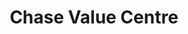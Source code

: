 ---
title: "Chase Value Centre"
url: /karachi/chase-value-centre-rashid-minhas-road/
shop: department store
---